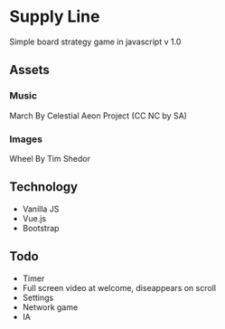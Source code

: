 # Supply Line

Simple board strategy game in javascript
v 1.0

## Assets

### Music
	
March By Celestial Aeon Project (CC NC by SA)

### Images

Wheel By Tim Shedor

## Technology
* Vanilla JS
* Vue.js
* Bootstrap

## Todo 
* Timer
* Full screen video at welcome, diseappears on scroll
* Settings
* Network game
* IA